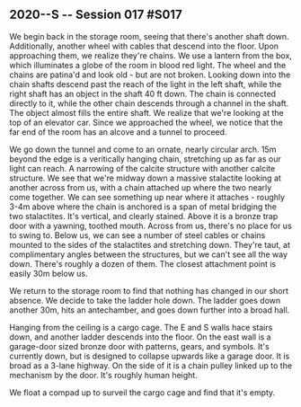 ## 2020--S -- Session 017 #S017

We begin back in the storage room, seeing that there's another shaft down. Additionally, another wheel with cables that descend into the floor. Upon approaching them, we realize they're chains. We use a lantern from the box, which illuminates a globe of the room in blood red light. The wheel and the chains are patina'd and look old - but are not broken. Looking down into the chain shafts descend past the reach of the light in the left shaft, while the right shaft has an object in the shaft 40 ft down. The chain is connected directly to it, while the other chain descends through a channel in the shaft. The object almost fills the entire shaft. We realize that we're looking at the top of an elevator car. Since we approached the wheel, we notice that the far end of the room has an alcove and a tunnel to proceed.

We go down the tunnel and come to an ornate, nearly circular arch. 15m beyond the edge is a veritically hanging chain, stretching up as far as our light can reach. A narrowing of the calcite structure with another calcite structure. We see that we're midway down a massive stalactite looking at another across from us, with a chain attached up where the two nearly come together. We can see something up near where it attaches - roughly 3-4m above where the chain is anchored is a span of metal bridging the two stalactites. It's vertical, and clearly stained. Above it is a bronze trap door with a yawning, toothed mouth. Across from us, there's no place for us to swing to. Below us, we can see a number of steel cables or chains mounted to the sides of the stalactites and stretching down. They're taut, at complimentary angles between the structures, but we can't see all the way down. There's roughly a dozen of them. The closest attachment point is easily 30m below us.

We return to the storage room to find that nothing has changed in our short absence. We decide to take the ladder hole down. The ladder goes down another 30m, hits an antechamber, and goes down further into a broad hall.

Hanging from the ceiling is a cargo cage. The E and S walls hace stairs down, and another ladder descends into the floor. On the east wall is a garage-door sized bronze door with patterns, gears, and symbols. It's currently down, but is designed to collapse upwards like a garage door. It is broad as a 3-lane highway. On the side of it is a chain pulley linked up to the mechanism by the door. It's roughly human height.

We float a compad up to surveil the cargo cage and find that it's empty.
